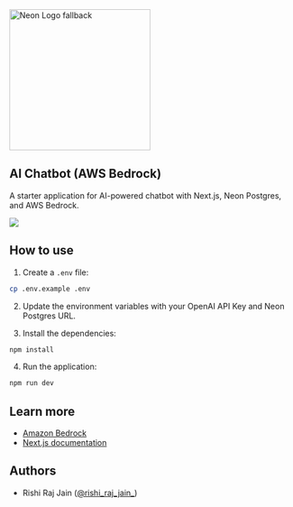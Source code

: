 <picture>
    <source media="(prefers-color-scheme: dark)" srcset="https://neon.com/brand/neon-logo-dark-color.svg">
    <source media="(prefers-color-scheme: light)" srcset="https://neon.com/brand/neon-logo-light-color.svg">
    <img width="250px" alt="Neon Logo fallback" src="https://neon.com/brand/neon-logo-dark-color.svg">
</picture>

## AI Chatbot (AWS Bedrock)

A starter application for AI-powered chatbot with Next.js, Neon Postgres, and AWS Bedrock.

[![](https://vercel.com/button)](https://vercel.com/new/clone?repository-url=https://github.com/neondatabase/examples/tree/main/ai/aws-bedrock/chatbot-nextjs&env=POSTGRES_URL,AWS_KEY_ID,AWS_SECRET_KEY)

## How to use

1. Create a `.env` file:

```bash
cp .env.example .env
```

2. Update the environment variables with your OpenAI API Key and Neon Postgres URL.

3. Install the dependencies:

```bash
npm install
```

4. Run the application:

```bash
npm run dev
```

## Learn more

- [Amazon Bedrock](https://docs.aws.amazon.com/pdfs/bedrock/latest/userguide/bedrock-ug.pdf#page=26&zoom=100,48,781)
- [Next.js documentation](https://nextjs.org/docs)

## Authors

- Rishi Raj Jain ([@rishi_raj_jain_](https://twitter.com/rishi_raj_jain_))
